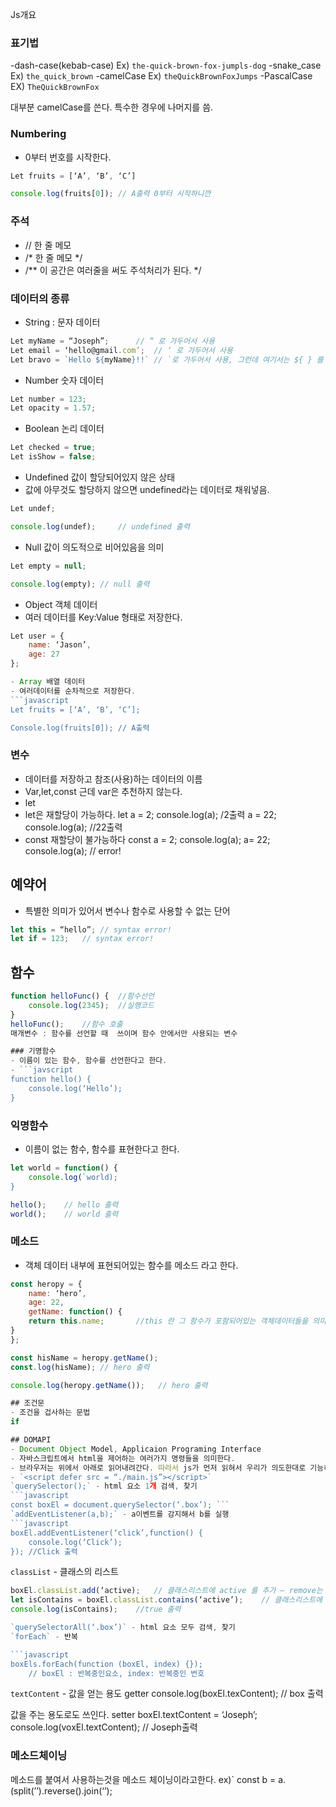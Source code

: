 Js개요
### 표기법
-dash-case(kebab-case)
Ex) `the-quick-brown-fox-jumpls-dog`
-snake_case
Ex) `the_quick_brown`
-camelCase
Ex) `theQuickBrownFoxJumps`
-PascalCase
EX) `TheQuickBrownFox`

대부분 camelCase를 쓴다. 특수한 경우에 나머지를 씀.

### Numbering
- 0부터 번호를 시작한다.

```javascript
Let fruits = [‘A’, ‘B’, ‘C’]

console.log(fruits[0]); // A출력 0부터 시작하니깐
```

### 주석
- // 한 줄 메모
- /* 한 줄 메모 */
- /** 이 공간은 여러줄을 써도 주석처리가 된다. */

### 데이터의 종류
- String : 문자 데이터
```javascript
Let myName = “Joseph”;		// “ 로 가두어서 사용
Let email = ‘hello@gmail.com’;	// ‘ 로 가두어서 사용
Let bravo = `Hello ${myName}!!`	// `로 가두어서 사용, 그런데 여기서는 ${ } 를 이용해 내용을 추가할 수 있다. 문자로 출력된다.
```
- Number 숫자 데이터
```javascript
Let number = 123;
Let opacity = 1.57;
```
- Boolean 논리 데이터
```javascript
Let checked = true;
Let isShow = false;
```

- Undefined 값이 할당되어있지 않은 상태
- 값에 아무것도 할당하지 않으면 undefined라는 데이터로 채워넣음.
```javascript
Let undef;

console.log(undef); 	// undefined 출력
```
- Null 값이 의도적으로 비어있음을 의미
```javascript
Let empty = null;

console.log(empty);	// null 출력
```

- Object 객체 데이터
- 여러 데이터를 Key:Value 형태로 저장한다.
```javascript
Let user = {
	name: ‘Jason’,
	age: 27
};

- Array 배열 데이터
- 여러데이터를 순차적으로 저장한다.
```javascript
Let fruits = [‘A’, ‘B’, ‘C’];

Console.log(fruits[0]); // A출력
```

### 변수
- 데이터를 저장하고 참조(사용)하는 데이터의 이름
- Var,let,const 근데 var은 추천하지 않는다.
- let
- let은 재할당이 가능하다.
let a = 2;
console.log(a);	/2출력
a = 22;
console.log(a);	//22출력
- const 재할당이 불가능하다
const a = 2;
console.log(a);
a= 22;
console.log(a); 	// error!

## 예약어
- 특별한 의미가 있어서 변수나 함수로 사용할 수 없는 단어
```javascript
let this = “hello”;	// syntax error!
let if = 123;	// syntax error!
```

## 함수
```javascript
function helloFunc() {	//함수선언
	console.log(2345);	//실행코드
}
helloFunc();	//함수 호출
매개변수 : 함수를 선언할 때  쓰이며 함수 안에서만 사용되는 변수

### 기명함수
- 이름이 있는 함수, 함수를 선언한다고 한다.
- ```javscript
function hello() {
	console.log(‘Hello’);
}
```
### 익명함수
- 이름이 없는 함수, 함수를 표현한다고 한다.
```javascript
let world = function() {
	console.log(`world);
}
```

```javascript
hello();	// hello 출력
world();	// world 출력
```


### 메소드
- 객체 데이터 내부에 표현되어있는 함수를 메소드 라고 한다.
```javascript
const heropy = {
	name: ‘hero’,
	age: 22,
	getName: function() {
	return this.name;		//this 란 그 함수가 포함되어있는 객체데이터들을 의미한다.
}
};

const hisName = heropy.getName();
const.log(hisName);	// hero 출력

console.log(heropy.getName());	 // hero 출력

## 조건문
- 조건을 겁사하는 문법
if

## DOMAPI
- Document Object Model, Applicaion Programing Interface
- 자바스크립트에서 html을 제어하는 여러가지 명령들을 의미한다.
- 브라우저는 위에서 아래로 읽어내려간다. 따라서 js가 먼저 읽혀서 우리가 의도한대로 기능하지 않을 수 있다. 그러므로 js 를 밑으로 옮기거나 아래와 같이 defer 라는 키워드를 넣어서 js가 제일 마지막에 실행되게 할 필요가 있을 수 있다.
- `<script defer src = “./main.js”></script>`
`querySelector();` - html 요소 1개 검색, 찾기
```javascript
const boxEl = document.querySelector(‘.box’); ```
`addEventListener(a,b);` - a이벤트를 감지해서 b를 실행
```javascript
boxEl.addEventListener(‘click’,function() {
	console.log(‘Click’);
});	//Click	출력
```
`classList` - 클래스의 리스트
```javascript
boxEl.classList.add(‘active);	// 클래스리스트에 active 를 추가 — remove는 제거
let isContains = boxEl.classList.contains(‘active’);	// 클래스리스트에 active가 포함되어있으면 true값 리턴
console.log(isContains); 	//true 출력

`querySelectorAll(‘.box’)` - html 요소 모두 검색, 찾기
`forEach` - 반복

```javascript
boxEls.forEach(function (boxEl, index) {});
	// boxEl : 반복중인요소, index: 반복중인 번호 
```

`textContent` - 값을 얻는 용도 getter
console.log(boxEl.texContent); 	// box 출력

값을 주는 용도로도 쓰인다. setter
boxEl.textContent = ‘Joseph’;
console.log(voxEl.textContent);	// Joseph출력

### 메소드체이닝

메소드를 붙여서 사용하는것을 메소드 체이닝이라고한다.
ex)` const b = a.(split(’’).reverse().join(‘’);
